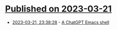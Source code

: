 # [Published on 2023-03-21](index.md)

* [2023-03-21, 23:38:28](https://lobste.rs/s/rkqxzg/chatgpt_emacs_shell) - [A ChatGPT Emacs shell](https://xenodium.com/a-chatgpt-emacs-shell)

